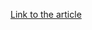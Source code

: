 [Link to the article](https://blog.eclecticiq.com/attack-patterns-produce-growing-losses-targeting-mutual-vulnerabilities-endemic-to-decentralized-finance?hsLang=en)

